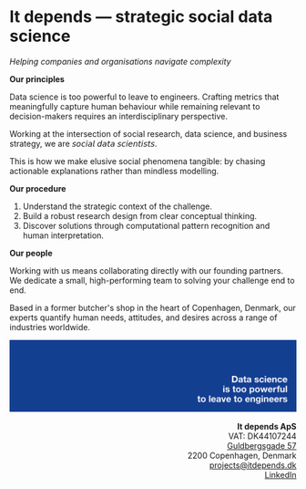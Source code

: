 # It depends — strategic social data science

_Helping companies and organisations navigate complexity_

**Our principles**

Data science is too powerful to leave to engineers. Crafting metrics that meaningfully capture human behaviour while remaining relevant to decision-makers requires an interdisciplinary perspective.

Working at the intersection of social research, data science, and business strategy, we are 𝘴𝘰𝘤𝘪𝘢𝘭 𝘥𝘢𝘵𝘢 𝘴𝘤𝘪𝘦𝘯𝘵𝘪𝘴𝘵𝘴.

This is how we make elusive social phenomena tangible: by chasing actionable explanations rather than mindless modelling.

**Our procedure**

1. Understand the strategic context of the challenge.
2. Build a robust research design from clear conceptual thinking.
3. Discover solutions through computational pattern recognition and human interpretation.

**Our people**

Working with us means collaborating directly with our founding partners. We dedicate a small, high-performing team to solving your challenge end to end.

Based in a former butcher's shop in the heart of Copenhagen, Denmark, our experts quantify human needs, attitudes, and desires across a range of industries worldwide.

[![Data science is too powerful to leave to engineers](https://github.com/itdependsdk/.github/blob/main/profile/LI_itdepends_lighter.png?raw=true)](https://itdepends.dk/)

<p align="right"><b>It depends ApS</b><br>
VAT: DK44107244<br>
<a href="https://maps.app.goo.gl/sVqSw7iiBbGk2SSx9" target="_blank">Guldbergsgade 57</a><br>
2200 Copenhagen, Denmark<br>
<a href="mailto:projects@itdepends.dk">projects@itdepends.dk</a><br>
<a href="https://linkedin.com/company/itdepends-dk" target="_blank">LinkedIn</a>
</p>
